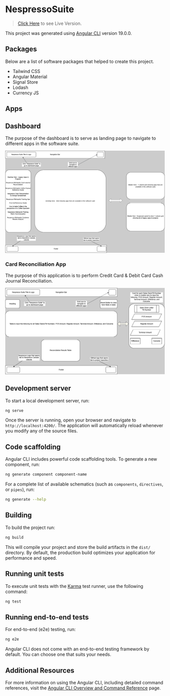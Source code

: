 # NespressoSuite

> [Click Here](https://nespresso-suite.netlify.app/) to see Live Version.

This project was generated using [Angular CLI](https://github.com/angular/angular-cli) version 19.0.0.

## Packages

Below are a list of software packages that helped to create this project.
* Tailwind CSS
* Angular Material
* Signal Store
* Lodash
* Currency JS

## Apps

## Dashboard
The purpose of the dashboard is to serve as landing page to navigate to different apps in the software suite.

![Dashboard](https://raw.githubusercontent.com/kjeshang/nespresso-suite/refs/heads/main/README_Images/Dashboard.png)

### Card Reconciliation App
The purpose of this application is to perform Credit Card & Debit Card Cash Journal Reconciliation.

![Card Reconciliation App WireFrame](https://raw.githubusercontent.com/kjeshang/nespresso-suite/refs/heads/main/README_Images/CardReconciliation.png)

## Development server

To start a local development server, run:

```bash
ng serve
```

Once the server is running, open your browser and navigate to `http://localhost:4200/`. The application will automatically reload whenever you modify any of the source files.

## Code scaffolding

Angular CLI includes powerful code scaffolding tools. To generate a new component, run:

```bash
ng generate component component-name
```

For a complete list of available schematics (such as `components`, `directives`, or `pipes`), run:

```bash
ng generate --help
```

## Building

To build the project run:

```bash
ng build
```

This will compile your project and store the build artifacts in the `dist/` directory. By default, the production build optimizes your application for performance and speed.

## Running unit tests

To execute unit tests with the [Karma](https://karma-runner.github.io) test runner, use the following command:

```bash
ng test
```

## Running end-to-end tests

For end-to-end (e2e) testing, run:

```bash
ng e2e
```

Angular CLI does not come with an end-to-end testing framework by default. You can choose one that suits your needs.

## Additional Resources

For more information on using the Angular CLI, including detailed command references, visit the [Angular CLI Overview and Command Reference](https://angular.dev/tools/cli) page.
